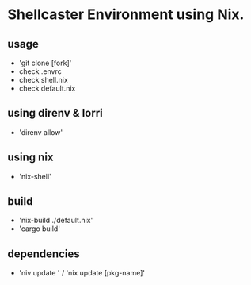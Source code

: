 # Shellcaster Environment using Nix.


## usage
- 'git clone [fork]'
- check .envrc
- check shell.nix
- check default.nix

## using direnv & lorri
- 'direnv allow'

## using nix
- 'nix-shell'

## build
- 'nix-build ./default.nix'
- 'cargo build'

## dependencies
- 'niv update ' / 'nix update [pkg-name]'
